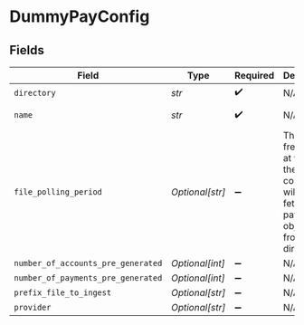 # DummyPayConfig


## Fields

| Field                                                                                         | Type                                                                                          | Required                                                                                      | Description                                                                                   | Example                                                                                       |
| --------------------------------------------------------------------------------------------- | --------------------------------------------------------------------------------------------- | --------------------------------------------------------------------------------------------- | --------------------------------------------------------------------------------------------- | --------------------------------------------------------------------------------------------- |
| `directory`                                                                                   | *str*                                                                                         | :heavy_check_mark:                                                                            | N/A                                                                                           | /tmp/dummypay                                                                                 |
| `name`                                                                                        | *str*                                                                                         | :heavy_check_mark:                                                                            | N/A                                                                                           | My DummyPay Account                                                                           |
| `file_polling_period`                                                                         | *Optional[str]*                                                                               | :heavy_minus_sign:                                                                            | The frequency at which the connector will try to fetch new payment objects from the directory | 60s                                                                                           |
| `number_of_accounts_pre_generated`                                                            | *Optional[int]*                                                                               | :heavy_minus_sign:                                                                            | N/A                                                                                           |                                                                                               |
| `number_of_payments_pre_generated`                                                            | *Optional[int]*                                                                               | :heavy_minus_sign:                                                                            | N/A                                                                                           |                                                                                               |
| `prefix_file_to_ingest`                                                                       | *Optional[str]*                                                                               | :heavy_minus_sign:                                                                            | N/A                                                                                           |                                                                                               |
| `provider`                                                                                    | *Optional[str]*                                                                               | :heavy_minus_sign:                                                                            | N/A                                                                                           |                                                                                               |